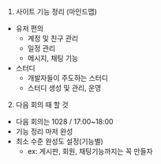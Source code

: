 
1. 사이트 기능 정리 (마인드맵)
 - 유저 편의
   - 계정 및 친구 관리
   - 일정 관리
   - 메시지, 채팅 기능
 - 스터디
   - 개발자들이 주도하는 스터디
   - 스터디 생성 및 관리, 운영

2. 다음 회의 때 할 것
  - 다음 회의는 1028 / 17:00~18:00
  - 기능 정리 마저 완성
  - 최소 수준 완성도 설정(기능별)
    - ex: 게시판, 회원, 채팅기능까지는 꼭 만들자